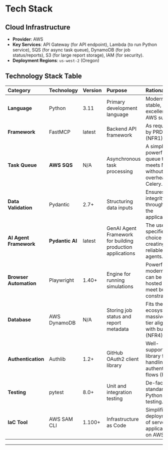 # Tech Stack

## Cloud Infrastructure
* **Provider**: AWS
* **Key Services**: API Gateway (for API endpoint), Lambda (to run Python service), SQS (for async task queue), DynamoDB (for job status/reports), S3 (for large report storage), IAM (for security).
* **Deployment Regions**: `us-west-2` (Oregon)

## Technology Stack Table
| Category | Technology | Version | Purpose | Rationale |
| :--- | :--- | :--- | :--- | :--- |
| **Language** | Python | 3.11 | Primary development language | Modern, stable, excellent AWS support. |
| **Framework** | FastMCP | latest | Backend API framework | As required by PRD (NFR1). |
| **Task Queue** | **AWS SQS** | N/A | Asynchronous task processing | A simple, powerful queue that meets NFR3 without the overhead of Celery. |
| **Data Validation** | Pydantic | 2.7+ | Structuring data inputs | Ensures data integrity throughout the application. |
| **AI Agent Framework**| **Pydantic AI** | latest | GenAI Agent Framework for building production applications | The user's specified choice for creating reliable AI agents. |
| **Browser Automation**| Playwright | 1.40+ | Engine for running simulations | Powerful, modern, and can be self-hosted to meet budget constraints. |
| **Database** | AWS DynamoDB | N/A | Storing job status and report metadata | Fits the AWS ecosystem, massive free tier aligns with budget (NFR4). |
| **Authentication** | Authlib | 1.2+ | GitHub OAuth2 client library | Well-supported library for handling authentication flows (FR5). |
| **Testing** | pytest | 8.0+ | Unit and integration testing | De-facto standard for Python testing. |
| **IaC Tool** | AWS SAM CLI | 1.100+ | Infrastructure as Code | Simplifies deployment of serverless applications on AWS. |

---